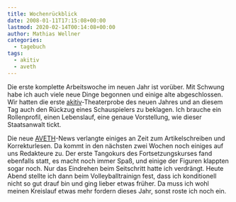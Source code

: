 ```yaml
---
title: Wochenrückblick
date: 2008-01-11T17:15:08+00:00
lastmod: 2020-02-14T00:14:08+00:00
author: Mathias Wellner
categories:
  - tagebuch
tags:
  - akitiv
  - aveth
---
```

Die erste komplette Arbeitswoche im neuen Jahr ist vorüber. Mit Schwung habe ich auch viele neue Dinge begonnen und einige alte abgeschlossen. Wir hatten die erste [akitiv](http://www.aki.ethz.ch/akitiv/)-Theaterprobe des neuen Jahres und an diesem Tag auch den Rückzug eines Schauspielers zu beklagen. Ich brauche ein Rollenprofil, einen Lebenslauf, eine genaue Vorstellung, wie dieser Staatsanwalt tickt. 

Die neue [AVETH](http://www.aveth.ethz.ch)-News verlangte einiges an Zeit zum Artikelschreiben und Korrekturlesen. Da kommt in den nächsten zwei Wochen noch einiges auf uns Redakteure zu. Der erste Tangokurs des Fortsetzungskurses fand ebenfalls statt, es macht noch immer Spaß, und einige der Figuren klappten sogar noch. Nur das Eindrehen beim Seitschritt hatte ich verdrängt. Heute Abend stellte ich dann beim Volleyballtrainign fest, dass ich konditionell nicht so gut drauf bin und ging lieber etwas früher. Da muss ich wohl meinen Kreislauf etwas mehr fordern dieses Jahr, sonst roste ich noch ein.
